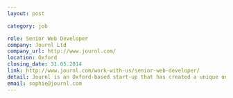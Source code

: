```yaml
---
layout: post

category: job

role: Senior Web Developer
company: Journl Ltd
company_url: http://www.journl.com/
location: Oxford
closing_date: 31.05.2014
link: http://www.journl.com/work-with-us/senior-web-developer/
detail: Journl is an Oxford-based start-up that has created a unique online product with significant worldwide consumer potential. We are looking for a truly brilliant Senior Developer to join our team and help us grow our category-defining product.
email: sophie@journl.com
---
```

